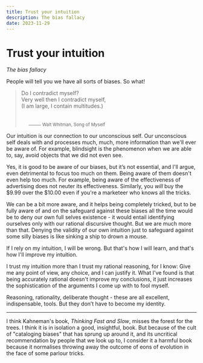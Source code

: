 ```yaml
---
title: Trust your intuition
description: The bias fallacy
date: 2023-11-29
---
```


# Trust your intuition

_The bias fallacy_

People will tell you we have all sorts of biases. So what!

> Do I contradict myself?<br/> Very well then I contradict myself,<br/> (I am
> large, I contain multitudes.)<br/><br/>
>
> &nbsp;&nbsp;&nbsp;&nbsp;<small> ⸻ Walt Whitman, Song of Myself</small>

Our intuition is our connection to our unconscious self. Our unconscious self
deals with and processes much, much, more information than we'll ever be aware
of. For example, blindsight is the phenomenon when we are able to, say, avoid
objects that we did not even see.

Yes, it is good to be aware of our biases, but it’s not essential, and I'll
argue, even detrimental to focus too much on them. Being aware of them doesn't
even help too much. For example, being aware of the effectiveness of advertising
does not neuter its effectiveness. Similarly, you _will_ buy the $9.99 over the
$10.00 even if you're a marketeer who knows all the tricks.

We can be a bit more aware, and it helps being completely tricked, but to be
fully aware of and on the safeguard against these biases all the time would be
to deny our own full selves existence - it would entail identifying ourselves
only with our rational discursive thought. But we are much more than that.
Denying the validity of our own intuition just to safeguard against some silly
biases is like sinking a ship to drown a mouse.

If I rely on my intuition, I will be wrong. But that's how I will learn, and
that's how I'll improve my intuition.

I trust my intuition more than I trust my rational reasoning, for I know: Give
me any point of view, any choice, and I can justify it. What I've found is that
being accurately rational doesn't improve my conclusions, it just increases the
sophistication of the arguments I come up with to fool myself.

Reasoning, rationality, deliberate thought - these are all excellent,
indispensable, tools. But they don’t have to become my identity.

---

I think Kahneman's book, _Thinking Fast and Slow_, misses the forest for the
trees. I think it is in isolation a good, insightful, book. But because of the
cult of "cataloging biases" that has sprung up around it, and its uncritical
recommendation by people that we look up to, I consider it a harmful book
because it normalises throwing away the outcome of eons of evolution in the face
of some parlour tricks.
